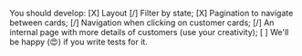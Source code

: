 You should develop:
[X] Layout
[/] Filter by state;
[X] Pagination to navigate between cards;
[/] Navigation when clicking on customer cards;
[/] An internal page with more details of customers (use your creativity);
[ ] We'll be happy (😍) if you write tests for it.
